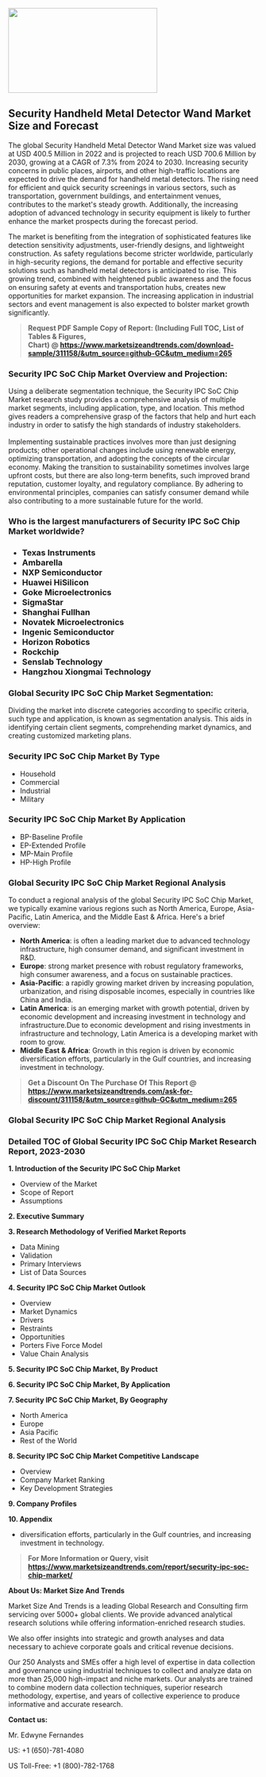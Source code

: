<p><img class="alignnone size-medium wp-image-20088" src="https://ffe5etoiles.com/wp-content/uploads/2024/12/MST1-300x171.png" alt="" width="300" height="171" /></p><h2>Security Handheld Metal Detector Wand Market Size and Forecast</h2><p>The global Security Handheld Metal Detector Wand Market size was valued at USD 400.5 Million in 2022 and is projected to reach USD 700.6 Million by 2030, growing at a CAGR of 7.3% from 2024 to 2030. Increasing security concerns in public places, airports, and other high-traffic locations are expected to drive the demand for handheld metal detectors. The rising need for efficient and quick security screenings in various sectors, such as transportation, government buildings, and entertainment venues, contributes to the market's steady growth. Additionally, the increasing adoption of advanced technology in security equipment is likely to further enhance the market prospects during the forecast period.</p><p>The market is benefiting from the integration of sophisticated features like detection sensitivity adjustments, user-friendly designs, and lightweight construction. As safety regulations become stricter worldwide, particularly in high-security regions, the demand for portable and effective security solutions such as handheld metal detectors is anticipated to rise. This growing trend, combined with heightened public awareness and the focus on ensuring safety at events and transportation hubs, creates new opportunities for market expansion. The increasing application in industrial sectors and event management is also expected to bolster market growth significantly.</p></p><blockquote id="" class=""><strong>Request PDF Sample Copy of Report: (Including Full TOC, List of Tables &amp; Figures, Chart)&nbsp;@&nbsp;<strong><a href="https://www.marketsizeandtrends.com/download-sample/311158/&utm_source=github-GC&utm_medium=265" target="_blank">https://www.marketsizeandtrends.com/download-sample/311158/&utm_source=github-GC&utm_medium=265</a></strong></strong></blockquote><h3 id="" class="">Security IPC SoC Chip Market&nbsp;Overview and Projection:</h3><p id="" class="">Using a deliberate segmentation technique, the Security IPC SoC Chip Market research study provides a comprehensive analysis of multiple market segments, including application, type, and location. This method gives readers a comprehensive grasp of the factors that help and hurt each industry in order to satisfy the high standards of industry stakeholders. <br /> <br />Implementing sustainable practices involves more than just designing products; other operational changes include using renewable energy, optimizing transportation, and adopting the concepts of the circular economy. Making the transition to sustainability sometimes involves large upfront costs, but there are also long-term benefits, such improved brand reputation, customer loyalty, and regulatory compliance. By adhering to environmental principles, companies can satisfy consumer demand while also contributing to a more sustainable future for the world.</p><h3 id="" class="">Who is the largest manufacturers of&nbsp;Security IPC SoC Chip Market worldwide?</h3><h3 class=""><p><ul><li>Texas Instruments </li><li> Ambarella </li><li> NXP Semiconductor </li><li> Huawei HiSilicon </li><li> Goke Microelectronics </li><li> SigmaStar </li><li> Shanghai Fullhan </li><li> Novatek Microelectronics </li><li> Ingenic Semiconductor </li><li> Horizon Robotics </li><li> Rockchip </li><li> Senslab Technology </li><li> Hangzhou Xiongmai Technology</li></ul></p></h3><h3 id="" class="">Global&nbsp;Security IPC SoC Chip Market Segmentation:</h3><p id="" class="">Dividing the market into discrete categories according to specific criteria, such type and application, is known as segmentation analysis. This aids in identifying certain client segments, comprehending market dynamics, and creating customized marketing plans.</p><h3 id="" class="">Security IPC SoC Chip Market&nbsp;By Type</h3><p><p><ul><li>Household</li><li> Commercial</li><li> Industrial</li><li> Military</p></li></ul></p></p><h3 id="" class="">Security IPC SoC Chip Market&nbsp;By Application</h3><p class=""><p><ul><li>BP-Baseline Profile</li><li> EP-Extended Profile</li><li> MP-Main Profile</li><li> HP-High Profile</li></ul></p></p><h3 id="" class="">Global Security IPC SoC Chip Market Regional Analysis</h3><p id="" class="">To conduct a regional analysis of the global Security IPC SoC Chip Market, we typically examine various regions such as North America, Europe, Asia-Pacific, Latin America, and the Middle East &amp; Africa. Here's a brief overview:</p><ul><li><strong>North America</strong>: is often a leading market due to advanced technology infrastructure, high consumer demand, and significant investment in R&amp;D.</li><li><strong>Europe</strong>: strong market presence with robust regulatory frameworks, high consumer awareness, and a focus on sustainable practices.</li><li><strong>Asia-Pacific</strong>: a rapidly growing market driven by increasing population, urbanization, and rising disposable incomes, especially in countries like China and India.</li><li><strong>Latin America</strong>: is an emerging market with growth potential, driven by economic development and increasing investment in technology and infrastructure.Due to economic development and rising investments in infrastructure and technology, Latin America is a developing market with room to grow.</li><li><strong>Middle East &amp; Africa</strong>: Growth in this region is driven by economic diversification efforts, particularly in the Gulf countries, and increasing investment in technology.</li></ul><blockquote id="" class=""><strong>Get a Discount On The Purchase Of This Report @ <strong><a href="https://www.marketsizeandtrends.com/ask-for-discount/311158/&utm_source=github-GC&utm_medium=265" target="_blank">https://www.marketsizeandtrends.com/ask-for-discount/311158/&utm_source=github-GC&utm_medium=265</a></strong></strong></blockquote><h3 id="" class="">Global Security IPC SoC Chip Market Regional Analysis</h3><h3 id="" class="">Detailed TOC of Global Security IPC SoC Chip Market Research Report, 2023-2030</h3><p id="" class=""><strong>1. Introduction of the Security IPC SoC Chip Market</strong></p><ul><li>Overview of the Market</li><li>Scope of Report</li><li>Assumptions</li></ul><p id="" class=""><strong>2. Executive Summary</strong></p><p id="" class=""><strong>3. Research Methodology of Verified Market Reports</strong></p><ul><li>Data Mining</li><li>Validation</li><li>Primary Interviews</li><li>List of Data Sources</li></ul><p id="" class=""><strong>4. Security IPC SoC Chip Market Outlook</strong></p><ul><li>Overview</li><li>Market Dynamics</li><li>Drivers</li><li>Restraints</li><li>Opportunities</li><li>Porters Five Force Model</li><li>Value Chain Analysis</li></ul><p id="" class=""><strong>5. Security IPC SoC Chip Market, By Product</strong></p><p id="" class=""><strong>6. Security IPC SoC Chip Market, By Application</strong></p><p id="" class=""><strong>7. Security IPC SoC Chip Market, By Geography</strong></p><ul><li>North America</li><li>Europe</li><li>Asia Pacific</li><li>Rest of the World</li></ul><p id="" class=""><strong>8. Security IPC SoC Chip Market Competitive Landscape</strong></p><ul><li>Overview</li><li>Company Market Ranking</li><li>Key Development Strategies</li></ul><p id="" class=""><strong>9. Company Profiles</strong></p><p id="" class=""><strong>10. Appendix</strong></p><ul><li>diversification efforts, particularly in the Gulf countries, and increasing investment in technology.</li></ul><blockquote id="" class=""><strong>For More Information or Query, visit <strong><strong><a href="https://www.marketsizeandtrends.com/report/security-ipc-soc-chip-market/" target="_blank">https://www.marketsizeandtrends.com/report/security-ipc-soc-chip-market/</a></strong></strong></strong></blockquote><p id="" class=""><strong>About Us: Market Size And Trends</strong></p><p id="" class="">Market Size And Trends is a leading Global Research and Consulting firm servicing over 5000+ global clients. We provide advanced analytical research solutions while offering information-enriched research studies.</p><p id="" class="">We also offer insights into strategic and growth analyses and data necessary to achieve corporate goals and critical revenue decisions.</p><p id="" class="">Our 250 Analysts and SMEs offer a high level of expertise in data collection and governance using industrial techniques to collect and analyze data on more than 25,000 high-impact and niche markets. Our analysts are trained to combine modern data collection techniques, superior research methodology, expertise, and years of collective experience to produce informative and accurate research.</p><p id="" class=""><strong>Contact us:</strong></p><p id="" class="">Mr. Edwyne Fernandes</p><p id="" class="">US: +1 (650)-781-4080</p><p id="" class="">US Toll-Free: +1 (800)-782-1768</p>
